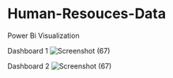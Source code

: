 # Human-Resouces-Data
Power Bi Visualization

Dashboard 1
![Screenshot (67)](https://github.com/osinachi-david/Human-Resouces-Data/blob/main/Source_Files/Dashboard1.png)

Dashboard 2
![Screenshot (67)](https://github.com/osinachi-david/Human-Resouces-Data/blob/main/Source_Files/Dashboard2.png)
